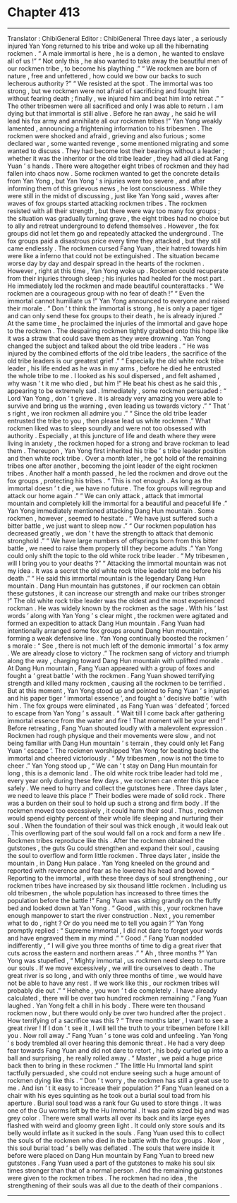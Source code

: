 
# Chapter 413


---

Translator : ChibiGeneral Editor : ChibiGeneral
Three days later , a seriously injured Yan Yong returned to his tribe and woke up all the hibernating rockmen .
“ A male immortal is here , he is a demon , he wanted to enslave all of us !”
“ Not only this , he also wanted to take away the beautiful men of our rockmen tribe , to become his plaything .”
“ We rockmen are born of nature , free and unfettered , how could we bow our backs to such lecherous authority ?”
“ We resisted at the spot . The immortal was too strong , but we rockmen were not afraid of sacrificing and fought him without fearing death ; finally , we injured him and beat him into retreat .”
“ The other tribesmen were all sacrificed and only I was able to return . I am dying but that immortal is still alive . Before he ran away , he said he will lead his fox army and annihilate all our rockmen tribes !”
Yan Yong weakly lamented , announcing a frightening information to his tribesmen .
The rockmen were shocked and afraid , grieving and also furious ; some declared war , some wanted revenge , some mentioned migrating and some wanted to discuss .
They had become lost their bearings without a leader ; whether it was the inheritor or the old tribe leader , they had all died at Fang Yuan ’ s hands . There were altogether eight tribes of rockmen and they had fallen into chaos now .
Some rockmen wanted to get the concrete details from Yan Yong , but Yan Yong ’ s injuries were too severe , and after informing them of this grievous news , he lost consciousness .
While they were still in the midst of discussing , just like Yan Yong said , waves after waves of fox groups started attacking rockmen tribes .
The rockmen resisted with all their strength , but there were way too many fox groups ; the situation was gradually turning grave , the eight tribes had no choice but to ally and retreat underground to defend themselves .
However , the fox groups did not let them go and repeatedly attacked the underground . The fox groups paid a disastrous price every time they attacked , but they still came endlessly .
The rockmen cursed Fang Yuan , their hatred towards him were like a inferno that could not be extinguished . The situation became worse day by day and despair spread in the hearts of the rockmen .
However , right at this time , Yan Yong woke up .
Rockmen could recuperate from their injuries through sleep ; his injuries had healed for the most part . He immediately led the rockmen and made beautiful counterattacks .
“ We rockmen are a courageous group with no fear of death !”
“ Even the immortal cannot humiliate us !”
Yan Yong announced to everyone and raised their morale .
“ Don ’ t think the immortal is strong , he is only a paper tiger and can only send these fox groups to their death , he is already injured .”
At the same time , he proclaimed the injuries of the immortal and gave hope to the rockmen .
The despairing rockmen tightly grabbed onto this hope like it was a straw that could save them as they were drowning .
Yan Yong changed the subject and talked about the old tribe leaders .
“ He was injured by the combined efforts of the old tribe leaders , the sacrifice of the old tribe leaders is our greatest grief .”
“ Especially the old white rock tribe leader , his life ended as he was in my arms , before he died he entrusted the whole tribe to me . I looked as his soul dispersed , and felt ashamed , why wasn ’ t it me who died , but him !” He beat his chest as he said this , appearing to be extremely sad .
Immediately , some rockmen persuaded : “ Lord Yan Yong , don ’ t grieve . It is already very amazing you were able to survive and bring us the warning , even leading us towards victory .”
“ That ’ s right , we iron rockmen all admire you .”
“ Since the old tribe leader entrusted the tribe to you , then please lead us white rockmen .”
What rockmen liked was to sleep soundly and were not too obsessed with authority . Especially , at this juncture of life and death where they were living in anxiety , the rockmen hoped for a strong and brave rockman to lead them .
Thereupon , Yan Yong first inherited his tribe ’ s tribe leader position and then white rock tribe .
Over a month later , he got hold of the remaining tribes one after another , becoming the joint leader of the eight rockmen tribes .
Another half a month passed , he led the rockmen and drove out the fox groups , protecting his tribes .
“ This is not enough . As long as the immortal doesn ’ t die , we have no future . The fox groups will regroup and attack our home again .”
“ We can only attack , attack that immortal mountain and completely kill the immortal for a beautiful and peaceful life .”
Yan Yong immediately mentioned attacking Dang Hun mountain .
Some rockmen , however , seemed to hesitate .
“ We have just suffered such a bitter battle , we just want to sleep now .”
“ Our rockmen population has decreased greatly , we don ’ t have the strength to attack that demonic stronghold .”
“ We have large numbers of offsprings born from this bitter battle , we need to raise them properly till they become adults .”
Yan Yong could only shift the topic to the old white rock tribe leader .
“ My tribesmen , will I bring you to your deaths ?”
“ Attacking the immortal mountain was not my idea . It was a secret the old white rock tribe leader told me before his death .”
“ He said this immortal mountain is the legendary Dang Hun mountain . Dang Hun mountain has gutstones , if our rockmen can obtain these gutstones , it can increase our strength and make our tribes stronger !”
The old white rock tribe leader was the oldest and the most experienced rockman . He was widely known by the rockmen as the sage .
With his ‘ last words ’ along with Yan Yong ’ s clear might , the rockmen were agitated and formed an expedition to attack Dang Hun mountain .
Fang Yuan had intentionally arranged some fox groups around Dang Hun mountain , forming a weak defensive line .
Yan Yong continually boosted the rockmen ’ s morale : “ See , there is not much left of the demonic immortal ’ s fox army . We are already close to victory .”
The rockmen sang of victory and triumph along the way , charging toward Dang Hun mountain with uplifted morale .
At Dang Hun mountain , Fang Yuan appeared with a group of foxes and fought a ‘ great battle ’ with the rockmen .
Fang Yuan showed terrifying strength and killed many rockmen , causing all the rockmen to be terrified .
But at this moment , Yan Yong stood up and pointed to Fang Yuan ’ s injuries and his paper tiger ‘ immortal essence ’, and fought a ‘ decisive battle ’ with him .
The fox groups were eliminated , as Fang Yuan was ‘ defeated ’, forced to escape from Yan Yong ’ s assault .
“ Wait till I come back after gathering immortal essence from the water and fire ! That moment will be your end !” Before retreating , Fang Yuan shouted loudly with a malevolent expression .
Rockmen had rough physique and their movements were slow , and not being familiar with Dang Hun mountain ’ s terrain , they could only let Fang Yuan ‘ escape ’.
The rockmen worshipped Yan Yong for beating back the immortal and cheered victoriously .
“ My tribesmen , now is not the time to cheer .” Yan Yong stood up , “ We can ’ t stay on Dang Hun mountain for long , this is a demonic land . The old white rock tribe leader had told me , every year only during these few days , we rockmen can enter this place safely . We need to hurry and collect the gutstones here . Three days later , we need to leave this place !”
Their bodies were made of solid rock . There was a burden on their soul to hold up such a strong and firm body . If the rockmen moved too excessively , it could harm their soul .
Thus , rockmen would spend eighty percent of their whole life sleeping and nurturing their soul .
When the foundation of their soul was thick enough , it would leak out . This overflowing part of the soul would fall on a rock and form a new life . Rockmen tribes reproduce like this .
After the rockmen obtained the gutstones , the guts Gu could strengthen and expand their soul , causing the soul to overflow and form little rockmen .
Three days later , inside the mountain , in Dang Hun palace .
Yan Yong kneeled on the ground and reported with reverence and fear as he lowered his head and bowed : “ Reporting to the immortal , with these three days of soul strengthening , our rockmen tribes have increased by six thousand little rockmen . Including us old tribesmen , the whole population has increased to three times the population before the battle !”
Fang Yuan was sitting grandly on the fluffy bed and looked down at Yan Yong .
“ Good , with this , your rockmen have enough manpower to start the river construction . Next , you remember what to do , right ? Or do you need me to tell you again ?”
Yan Yong promptly replied : “ Supreme immortal , I did not dare to forget your words and have engraved them in my mind .”
“ Good .” Fang Yuan nodded indifferently , “ I will give you three months of time to dig a great river that cuts across the eastern and northern areas .”
“ Ah , three months ?” Yan Yong was stupefied , “ Mighty immortal , us rockmen need sleep to nurture our souls . If we move excessively , we will tire ourselves to death . The great river is so long , and with only three months of time , we would have not be able to have any rest . If we work like this , our rockmen tribes will probably die out .”
“ Hehehe , you won ’ t die completely . I have already calculated , there will be over two hundred rockmen remaining .” Fang Yuan laughed .
Yan Yong felt a chill in his body . There were ten thousand rockmen now , but there would only be over two hundred after the project . How terrifying of a sacrifice was this ?
“ Three months later , I want to see a great river ! If I don ’ t see it , I will tell the truth to your tribesmen before I kill you . Now roll away .” Fang Yuan ’ s tone was cold and unfeeling .
Yan Yong ’ s body trembled all over hearing this demonic threat .
He had a very deep fear towards Fang Yuan and did not dare to retort , his body curled up into a ball and surprising , he really rolled away .
“ Master , we paid a huge price back then to bring in these rockmen .” The little Hu Immortal land spirit tactfully persuaded , she could not endure seeing such a huge amount of rockmen dying like this .
“ Don ’ t worry , the rockmen has still a great use to me . And isn ’ t it easy to increase their population ?” Fang Yuan leaned on a chair with his eyes squinting as he took out a burial soul toad from his aperture .
Burial soul toad was a rank four Gu used to store things . It was one of the Gu worms left by the Hu Immortal .
It was palm sized big and was grey color . There were small warts all over its back and its large eyes flashed with weird and gloomy green light .
It could only store souls and its belly would inflate as it sucked in the souls .
Fang Yuan used this to collect the souls of the rockmen who died in the battle with the fox groups .
Now , this soul burial toad ’ s belly was deflated . The souls that were inside it before were placed on Dang Hun mountain by Fang Yuan to breed new gutstones .
Fang Yuan used a part of the gutstones to make his soul six times stronger than that of a normal person .
And the remaining gutstones were given to the rockmen tribes .
The rockmen had no idea , the strengthening of their souls was all due to the death of their companions .

---

